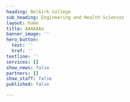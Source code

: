 ```yaml
---
heading: Belkirk College
sub_heading: Engineering and Health Sciences
layout: home
title: AAAAAAa
banner_image: ''
hero_button:
  text: ''
  href: ''
textline: ''
services: []
show_news: false
partners: []
show_staff: false
published: false

---
```

